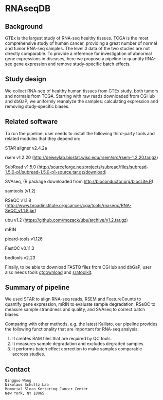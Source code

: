 # RNAseqDB

Background
----------
GTEx is the largest study of RNA-seq healthy tissues. TCGA is the most comprehensive study of human cancer, providing a great number of normal and tumor RNA-seq samples. The level 3 data of the two studies are not directly comparable. To provide a reference for investigation of abnormal gene expressions in diseases, here we propose a pipeline to quantify RNA-seq gene expression and remove study-specific batch effects.

Study design
----------
We collect RNA-seq of healthy human tissues from GTEx study, both tumors and normals from TCGA. Starting with raw reads downloaded from CGHub and dbGaP, we uniformly reanalyze the samples: calculating expression and removing study-specific biases.

Related software
----------
To run the pipeline, user needs to install the following third-party tools and related modules that they depend on:

 STAR aligner v2.4.2a 
 
 rsem v1.2.20 (http://deweylab.biostat.wisc.edu/rsem/src/rsem-1.2.20.tar.gz)
 
 SubRead v1.5.0 (http://sourceforge.net/projects/subread/files/subread-1.5.0-p1/subread-1.5.0-p1-source.tar.gz/download)

 SVAseq, (R package downloaded from http://bioconductor.org/biocLite.R)
 
 samtools (v1.2)

 RSeQC v1.1.8 (http://www.broadinstitute.org/cancer/cga/tools/rnaseqc/RNA-SeQC_v1.1.8.jar)

 ubu v1.2 (https://github.com/mozack/ubu/archive/v1.2.tar.gz)

 mRIN

 picard-tools v1.126

 FastQC v0.11.3

 bedtools v2.23

Finally, to be able to download FASTQ files from CGHub and dbGaP, user also needs tools [gtdownload]() and [sratoolkit]().

Summary of pipeline
----------
We used STAR to align RNA-seq reads, RSEM and FeatureCounts to quantify gene expression, mRIN to evaluate sample degradation, RSeQC
to measure sample strandness and quality, and SVAseq to correct batch biases.  

Comparing with other methods, e.g. the latest Kallisto, our pipeline provides the following functionality that are important for RNA-seq analysis:
 1. It creates BAM files that are required by QC tools.
 2. It measures sample degradation and excludes degraded samples.
 3. It performs batch effect correction to make samples comparable accross studies.


Contact
----------

    Qingguo Wang
    Nikolaus Schultz Lab
    Memorial Sloan Kettering Cancer Center
    New York, NY 10065
